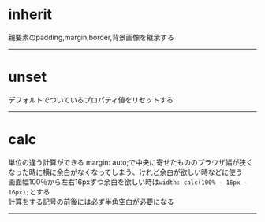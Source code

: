 # inherit
親要素のpadding,margin,border,背景画像を継承する
***

# unset
デフォルトでついているプロパティ値をリセットする
***

# calc
単位の違う計算ができる
margin: auto;で中央に寄せたもののブラウザ幅が狭くなった時に横に余白がなくなってしまう、けれど余白が欲しい時などに使う   
画面幅100％から左右16pxずつ余白を欲しい時は`width: calc(100% - 16px - 16px);`とする    
計算をする記号の前後には必ず半角空白が必要になる
***
